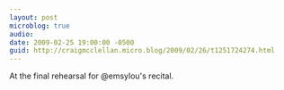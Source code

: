 ```yaml
---
layout: post
microblog: true
audio: 
date: 2009-02-25 19:00:00 -0500
guid: http://craigmcclellan.micro.blog/2009/02/26/t1251724274.html
---
```

At the final rehearsal for @emsylou's recital.
